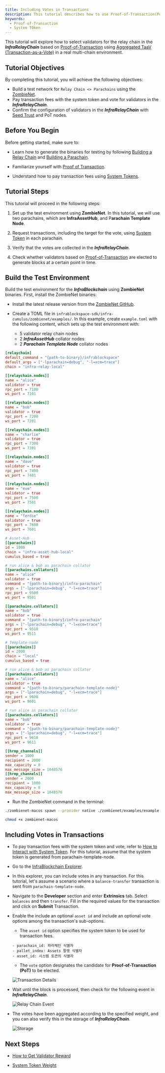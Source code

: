 ```yaml
---
title: Including Votes in Transactions
description: This tutorial describes how to use Proof-of-Transaction(PoT) to elect validators on the InfraRelayChain.
keywords:
  - Proof-of-Transaction
  - System TOken
---
```


This tutorial will explore how to select validators for the relay chain in the ***InfraRelayChain*** based on [Proof-of-Transaction](../learn/protocol/proof-of-transaction.md) using [Aggregated TaaV (Transaction-as-a-Vote)](../learn/protocol/proof-of-transaction.md#aggregated-proof-of-transactionpot) in a real multi-chain environment.

## Tutorial Objectives

By completing this tutorial, you will achieve the following objectives:

- Build a test network for `Relay Chain <> Parachains` using the [ZombieNet](../tutorials/test/simulate-parachains.md).
- Pay transaction fees with the system token and vote for validators in the ***InfraRelayChain***.
- Confirm the configuration of validators in the ***InfraRelayChain*** with [Seed Trust](../learn/protocol/proof-of-transaction.md#validator-pool) and PoT nodes.

## Before You Begin

Before getting started, make sure to:

- Learn how to generate the binaries for testing by following [Building a Relay Chain](../tutorials/build/build-infra-relay-chain.md) and [Building a Parachain](../tutorials/build/build-a-parachain.md).

- Familiarize yourself with [Proof of Transaction](../learn/protocol/proof-of-transaction.md).

- Understand how to pay transaction fees using [System Tokens](../learn/protocol/system-token.md).

## Tutorial Steps

This tutorial will proceed in the following steps:

1. Set up the test environment using **ZombieNet**. In this tutorial, we will use two parachains, which are **InfraAssetHub**, and P**arachain Template Node**.

2. Request transactions, including the target for the vote, using [System Token](../learn/protocol/system-token.md) in each parachain.

3. Verify that the votes are collected in the ***InfraRelayChain***.

4. Check whether validators based on [Proof-of-Transaction](../learn/protocol/proof-of-transaction.md) are elected to generate blocks at a certain point in time.


## Build the Test Environment

Build the test environment for the ***InfraBlockchain*** using **ZombieNet** binaries. First, install the ZombieNet binaries:

- Install the latest release version from the [ZombieNet GitHub](https://github.com/paritytech/zombienet).

- Create a TOML file in `infrablockspace-sdk/infra-cumulus/zombienet/examples/`. In this example, create `example.toml` with the following content, which sets up the test environment with:

  - 5 validator relay chain nodes
  - 2 ***InfraAssetHub*** collator nodes
  - 2 ***Parachain Template Node*** collator nodes

```toml
[relaychain]
default_command = "{path-to-binary}/infrablockspace"
default_args = ["-lparachain=debug", "-l=xcm=trace"]
chain = "infra-relay-local"

[[relaychain.nodes]]
name = "alice"
validator = true
rpc_port = 7100
ws_port = 7101

[[relaychain.nodes]]
name = "bob"
validator = true
rpc_port = 7200
ws_port = 7201

[[relaychain.nodes]]
name = "charlie"
validator = true
rpc_port = 7300
ws_port = 7301

[[relaychain.nodes]]
name = "dave"
validator = true
rpc_port = 7400
ws_port = 7401

[[relaychain.nodes]]
name = "eve"
validator = true
rpc_port = 7500
ws_port = 7501

[[relaychain.nodes]]
name = "ferdie"
validator = true
rpc_port = 7600
ws_port = 7601

# Asset-Hub
[[parachains]]
id = 1000
chain = "infra-asset-hub-local"
cumulus_based = true

# run alice & bob as parachain collator
[[parachains.collators]]
name = "alice"
validator = true
command = "{path-to-binary}/infra-parachain"
args = ["-lparachain=debug", "-l=xcm=trace"]
rpc_port = 9500
ws_port = 9501

[[parachains.collators]]
name = "bob"
validator = true
command = "{path-to-binary}/infra-parachain"
args = ["-lparachain=debug", "-l=xcm=trace"]
rpc_port = 9510
ws_port = 9511

# Template-node
[[parachains]]
id = 2000
chain = "local"
cumulus_based = true

# run alice & bob as parachain collator
[[parachains.collators]]
name = "alice"
validator = true
command = "{path-to-binary/parachain-template-node}"
args = ["-lparachain=debug", "-l=xcm=trace"]
rpc_port = 9600
ws_port = 9601

# run alice as parachain collator
[[parachains.collators]]
name = "bob"
validator = true
command = "{path-to-binary/parachain-template-node}"
args = ["-lparachain=debug", "-l=xcm=trace"]
rpc_port = 9610
ws_port = 9611

[[hrmp_channels]]
sender = 1000
recipient = 2000
max_capacity = 8
max_message_size = 1048576
[[hrmp_channels]]
sender = 2000
recipient = 1000
max_capacity = 8
max_message_size = 1048576
```

- Run the ZombieNet command in the terminal:

```bash
./zombienet-macos spawn --provider native ./zombienet/examples/example.toml

chmod +x zombienet-macos
```

## Including Votes in Transactions

- To pay transaction fees with the system token and vote, refer to [How to Interact with System Token](../tutorials/how-to-interact-with-system-token.md). For this tutorial, assume that the system token is generated from parachain-template-node.

- Go to the [InfraBlockchain Explorer](https://portal.infrablockspace.net/#/explorer).

- In this explorer, you can include votes in any transaction. For this tutorial, let's assume a scenario where a `balance-transfer` transaction is sent from `parachain-template-node`.

- Navigate to the **Developer** section and enter **Extrinsics** tab. Select `balances` and then `transfer`. Fill in the required values for the transaction and click on **Submit** Transaction.

- Enable the include an optional `asset id` and include an optional vote options among the transaction's sub-options.

  - The `asset id` option specifies the system token to be used for transaction fees.


  ```
  - parachain_id: 파라체인 식별자
  - pallet_index: Assets 팔렛 식별자
  - asset_id: 시스템 토큰의 식별자  
  ```
  
  - The `vote` option designates the candidate for **Proof-of-Transaction (PoT)** to be elected.

  ![Transaction Details](/media/images/docs/infrablockchain/tutorials/tx-detail.png)

- Wait until the block is processed, then check for the following event in ***InfraRelayChain***.

  ![Relay Chain Event](/media/images/docs/infrablockchain/tutorials/infra-relay-event.png)

- The votes have been aggregated according to the specified weight, and you can also verify this in the storage of ***InfraRelayChain***.

  ![Storage](/media/images/docs/infrablockchain/tutorials/infra-relay-storage.png)

## Next Steps

- [How to Get Validator Reward](../tutorials/how-to-get-validator-reward.md)

- [System Token Weight](../learn/protocol/transaction-fee.md)












